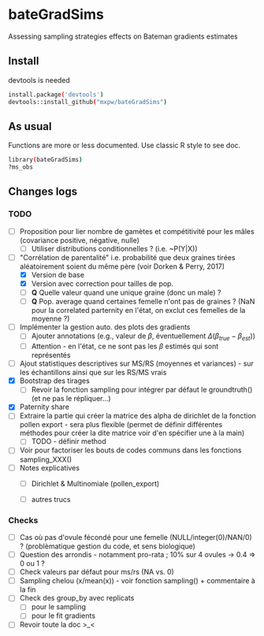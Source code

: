 # bateGradSims

Assessing sampling strategies effects on Bateman gradients estimates

## Install

devtools is needed

```bash
install.package('devtools')
devtools::install_github("mxpw/bateGradSims")
```

## As usual


Functions are more or less documented. Use classic R style to see doc.

```bash
library(bateGradSims)
?ms_obs
```

## Changes logs

### TODO

- [ ] Proposition pour lier nombre de gamètes et compétitivité pour les mâles (covariance positive, négative, nulle)
  - [ ] Utiliser distributions conditionnelles ? (i.e. ~P(Y|X))
- [ ] "Corrélation de parentalité" i.e. probabilité que deux graines tirées aléatoirement soient du même père (voir Dorken & Perry, 2017) 
  - [x] Version de base
  - [x] Version avec correction pour tailles de pop. 
  - [ ] __Q__ Quelle valeur quand une unique graine (donc un male) ? 
  - [ ] __Q__ Pop. average quand certaines femelle n'ont pas de graines ? (NaN pour la correlated parternity en l'état, on exclut ces femelles de la moyenne ?)
- [ ] Implémenter la gestion auto. des plots des gradients
	- [ ] Ajouter annotations (e.g., valeur de $\beta$, éventuellement $\Delta(\beta_{true}-\beta_{est})$)
	- [ ] Attention - en l'état, ce ne sont pas les $\beta$ estimés qui sont représentés
- [ ] Ajout statistiques descriptives sur MS/RS (moyennes et variances) - sur les échantillons ainsi que sur les RS/MS vrais
- [x] Bootstrap des tirages
	- [ ] Revoir la fonction sampling pour intégrer par défaut le groundtruth() (et ne pas le répliquer...)
- [x] Paternity share 
- [ ] Extraire la partie qui créer la matrice des alpha de dirichlet de la fonction pollen export - sera plus flexible (permet de définir différentes méthodes pour créer la dite matrice voir d'en spécifier une à la main)
  - [ ] TODO - définir method
- [ ] Voir pour factoriser les bouts de codes communs dans les fonctions sampling_XXX()
- [ ] Notes explicatives
  - [ ] Dirichlet & Multinomiale (pollen_export)
  - [ ] autres trucs


### Checks
- [ ] Cas où pas d'ovule fécondé pour une femelle (NULL/integer(0)/NAN/0) ? (problèmatique gestion du code, et sens biologique)
- [ ] Question des arrondis - notamment pro-rata ; 10% sur 4 ovules -> 0.4 => 0 ou 1 ?
- [ ] Check valeurs par défaut pour ms/rs (NA vs. 0)
- [ ] Sampling chelou (x/mean(x)) - voir fonction sampling() + commentaire à la fin
- [ ] Check des group_by avec replicats 
  - [ ] pour le sampling
  - [ ] pour le fit gradients
- [ ] Revoir toute la doc >_<